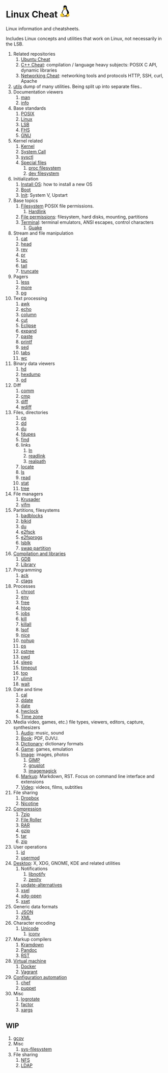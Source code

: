 # Linux Cheat ![logo](logo.jpg)

Linux information and cheatsheets.

Includes Linux concepts and utilities that work on Linux, not necessarily in the LSB.

1.  Related repositories
    1. [Ubuntu Cheat](https://github.com/cirosantilli/ubuntu-cheat)
    1. [C++ Cheat](https://github.com/cirosantilli/cpp-cheat): compilation / language heavy subjects: POSIX C API, dynamic libraries
    1. [Networking Cheat](https://github.com/cirosantilli/networking-cheat): networking tools and protocols HTTP, SSH, curl, Apache
1.  [utils](utils.sh) dump of many utilities. Being split up into separate files..
1.  Documentation viewers
    1. [man](man.sh)
    1. [info](info.md)
1.  Base standards
    1. [POSIX](posix.md)
    1. [Linux](linux.md)
    1. [LSB](lsb.md)
    1. [FHS](fhs.md)
    1. [GNU](gnu.md)
1.  Kernel related
    1. [Kernel](kernel/)
    1. [System Call](system-call/)
    1. [sysctl](sysctl.md)
    1. [Special files](special-files.md)
        1. [proc filesystem](proc-filesystem.md)
        1. [dev filesystem](dev-filesystem.md)
1.  Initialization
    1. [Install OS](install-os.md): how to install a new OS
    1. [Boot](boot.md)
    1. [Init](init.md): System V, Upstart
1.  Base topics
    1. [Filesystem](filesystem.md) POSIX file permissions.
        1. [Hardlink](hardlink.md)
    1. [File permissions](file-permissions.md): filesystem, hard disks, mounting, partitions
    1. [Terminal](terminal.md): terminal emulators, ANSI escapes, control characters
        1. [Guake](guake.sh)
1.  Stream and file manipulation
    1. [cat](cat.md)
    1. [head](head.md)
    1. [rev](rev.sh)
    1. [pr](pr.md)
    1. [tac](tac.md)
    1. [tail](tail.md)
    1. [truncate](truncate.md)
1.  Pagers
    1. [less](less.md)
    1. [more](more.md)
    1. [pg](pg.md)
1.  Text processing
    1. [awk](awk.sh)
    1. [echo](echo.sh)
    1. [column](column.md)
    1. [cut](cut.sh)
    1. [Eclipse](eclipse.md)
    1. [expand](expand.md)
    1. [paste](paste.md)
    1. [printf](printf.sh)
    1. [sed](sed.sh)
    1. [tabs](tabs.md)
    1. [wc](wc.md)
1.  Binary data viewers
    1. [hd](hd.md)
    1. [hexdump](hexdump.md)
    1. [od](od.md)
1.  Diff
    1. [comm](comm.md)
    1. [cmp](cmp.md)
    1. [diff](diff.md)
    1. [wdiff](diff.md)
1.  Files, directories
    1. [cp](cp.sh)
    1. [dd](dd.md)
    1. [du](du.md)
    1. [fdupes](fdupes.md)
    1. [find](find.md)
    1. links
        1. [ln](ln.md)
        1. [readlink](readlink.md)
        1. [realpath](realpath.md)
    1. [locate](locate.md)
    1. [ls](ls.md)
    1. [read](read.md)
    1. [stat](stat.md)
    1. [tree](tree.md)
1.  File managers
    1. [Krusader](krusader.md)
    1. [vifm](vifm.md)
1.  Partitions, filesystems
    1. [badblocks](badblocks.md)
    1. [blkid](blkid.md)
    1. [du](du.md)
    1. [e2fsck](e2fsck.md)
    1. [e2fsprogs](e2progs.md)
    1. [lsblk](lsblk.md)
    1. [swap partition](swap-partition.md)
1.  [Compilation and libraries](compile.md)
    1. [GDB](gdb.md)
    1. [Library](library.md)
1.  Programming
    1. [ack](ack.sh)
    1. [ctags](ctags/)
1.  Processes
    1. [chroot](chroot.sh)
    1. [env](env.sh)
    1. [free](env.md)
    1. [htop](htop.md)
    1. [jobs](jobs.sh)
    1. [kill](kill.sh)
    1. [killall](killall.sh)
    1. [lsof](lsof.md)
    1. [nice](nice.sh)
    1. [nohup](nohup.sh)
    1. [ps](ps.md)
    1. [pstree](pstree.sh)
    1. [pwd](pwd.sh)
    1. [sleep](sleep.sh)
    1. [timeout](timeout.md)
    1. [top](top.md)
    1. [ulimit](ulimit.md)
    1. [wait](wait.sh)
1.  Date and time
    1. [cal](cal.md)
    1. [ddate](ddate.md)
    1. [date](date.md)
    1. [hwclock](hwclock.md)
    1. [Time zone](time-zone.md)
1.  Media video, games, etc.) file types, viewers, editors, capture, synthesizers
    1.  [Audio](audio/): music, sound
    1.  [Book](book.md): PDF, DJVU.
    1.  [Dictionary](dictionary.md): dictionary formats
    1.  [Game](game.md): games, emulation
    1.  [Image](image/): images, photos
        1. [GIMP](gimp.md)
        1. [gnuplot](gnuplot)
        1. [imagemagick](imagemagick.md)
    1.  [Markup](markup/): Markdown, RST. Focus on command line interface and extensions
    1.  [Video](video.md): videos, films, subtitles
1.  File sharing
    1. [Dropbox](dropbox.md)
    1. [Nicotine](nicotine.md)
1.  [Compression](compression.md)
    1. [7zip](7zip.md)
    1. [File Roller](file-roller.md)
    1. [RAR](rar.md)
    1. [gzip](gzip.md)
    1. [tar](tar.md)
    1. [zip](zip.md)
1.  User operations
    1. [id](id.md)
    1. [usermod](usermod.md)
1.  [Desktop](desktop/): X, XDG, GNOME, KDE and related utilities
    1.  Notifications
        1. [libnotify](libnotify.md)
        1. [zenity](zenity.md)
    1.  [update-alternatives](update-alternatives.md)
    1.  [xsel](xsel.md)
    1.  [xdg-open](xdg-open.md)
    1.  [xset](xset.md)
1.  Generic data formats
    1. [JSON](json.md)
    1. [XML](xml/)
1.  Character encoding
    1. [Unicode](unicode.md)
        1. [iconv](iconv.sh)
1.  Markup compilers
    1. [Kramdown](kramdown/)
    1. [Pandoc](pandoc/)
    1. [RST](rst/)
1.  [Virtual machine](virtual-machine/)
    1. [Docker](docker/)
    1. [Vagrant](vagrang/)
1.  [Configuration automation](config-automation.md)
    1. [chef](chef/)
    1. [puppet](puppet.md)
1.  Misc
    1. [logrotate](logrotate.md)
    1. [factor](factor.md)
    1. [xargs](xargs.md)

## WIP

1.  [gcov](gcov.md)
1.  Misc
    1. [sys-filesystem](sys-filesystem.md)
1.  File sharing
    1. [NFS](nfs.md)
    1. [LDAP](ldap.md)
